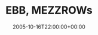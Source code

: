 ---
templateKey: event
guid: 0892ce11-6eab-11ea-99c5-002590d1d1b0
date: 2005-10-16T22:00:00+00:00
eventTime: '9:30-12:30pm'
title: EBB, MEZZROWs
artist: EBB
city: Toronto
venue: MEZZROWs
group: Tim Shia
guests: Kevin Barrett, Drew Birston, Richard Underhill, Tim Shia
---